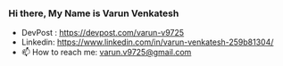 ### Hi there, My Name is Varun Venkatesh

<!--
**varundataquest/varundataquest** is a ✨ _special_ ✨ repository because its `README.md` (this file) appears on your GitHub profile.
-->

- DevPost : https://devpost.com/varun-v9725
- Linkedin: https://www.linkedin.com/in/varun-venkatesh-259b81304/
- 📫 How to reach me: varun.v9725@gmail.com 


